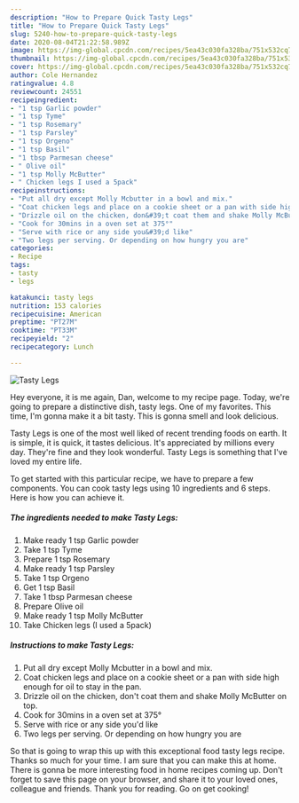 ```yaml
---
description: "How to Prepare Quick Tasty Legs"
title: "How to Prepare Quick Tasty Legs"
slug: 5240-how-to-prepare-quick-tasty-legs
date: 2020-08-04T21:22:58.989Z
image: https://img-global.cpcdn.com/recipes/5ea43c030fa328ba/751x532cq70/tasty-legs-recipe-main-photo.jpg
thumbnail: https://img-global.cpcdn.com/recipes/5ea43c030fa328ba/751x532cq70/tasty-legs-recipe-main-photo.jpg
cover: https://img-global.cpcdn.com/recipes/5ea43c030fa328ba/751x532cq70/tasty-legs-recipe-main-photo.jpg
author: Cole Hernandez
ratingvalue: 4.8
reviewcount: 24551
recipeingredient:
- "1 tsp Garlic powder"
- "1 tsp Tyme"
- "1 tsp Rosemary"
- "1 tsp Parsley"
- "1 tsp Orgeno"
- "1 tsp Basil"
- "1 tbsp Parmesan cheese"
- " Olive oil"
- "1 tsp Molly McButter"
- " Chicken legs I used a 5pack"
recipeinstructions:
- "Put all dry except Molly Mcbutter in a bowl and mix."
- "Coat chicken legs and place on a cookie sheet or a pan with side high enough for oil to stay in the pan."
- "Drizzle oil on the chicken, don&#39;t coat them and shake Molly McButter on top."
- "Cook for 30mins in a oven set at 375°"
- "Serve with rice or any side you&#39;d like"
- "Two legs per serving. Or depending on how hungry you are"
categories:
- Recipe
tags:
- tasty
- legs

katakunci: tasty legs 
nutrition: 153 calories
recipecuisine: American
preptime: "PT27M"
cooktime: "PT33M"
recipeyield: "2"
recipecategory: Lunch

---
```



![Tasty Legs](https://img-global.cpcdn.com/recipes/5ea43c030fa328ba/751x532cq70/tasty-legs-recipe-main-photo.jpg)

Hey everyone, it is me again, Dan, welcome to my recipe page. Today, we're going to prepare a distinctive dish, tasty legs. One of my favorites. This time, I'm gonna make it a bit tasty. This is gonna smell and look delicious.



Tasty Legs is one of the most well liked of recent trending foods on earth. It is simple, it is quick, it tastes delicious. It's appreciated by millions every day. They're fine and they look wonderful. Tasty Legs is something that I've loved my entire life.


To get started with this particular recipe, we have to prepare a few components. You can cook tasty legs using 10 ingredients and 6 steps. Here is how you can achieve it.

<!--inarticleads1-->

##### The ingredients needed to make Tasty Legs:

1. Make ready 1 tsp Garlic powder
1. Take 1 tsp Tyme
1. Prepare 1 tsp Rosemary
1. Make ready 1 tsp Parsley
1. Take 1 tsp Orgeno
1. Get 1 tsp Basil
1. Take 1 tbsp Parmesan cheese
1. Prepare  Olive oil
1. Make ready 1 tsp Molly McButter
1. Take  Chicken legs (I used a 5pack)




<!--inarticleads2-->

##### Instructions to make Tasty Legs:

1. Put all dry except Molly Mcbutter in a bowl and mix.
1. Coat chicken legs and place on a cookie sheet or a pan with side high enough for oil to stay in the pan.
1. Drizzle oil on the chicken, don&#39;t coat them and shake Molly McButter on top.
1. Cook for 30mins in a oven set at 375°
1. Serve with rice or any side you&#39;d like
1. Two legs per serving. Or depending on how hungry you are




So that is going to wrap this up with this exceptional food tasty legs recipe. Thanks so much for your time. I am sure that you can make this at home. There is gonna be more interesting food in home recipes coming up. Don't forget to save this page on your browser, and share it to your loved ones, colleague and friends. Thank you for reading. Go on get cooking!
